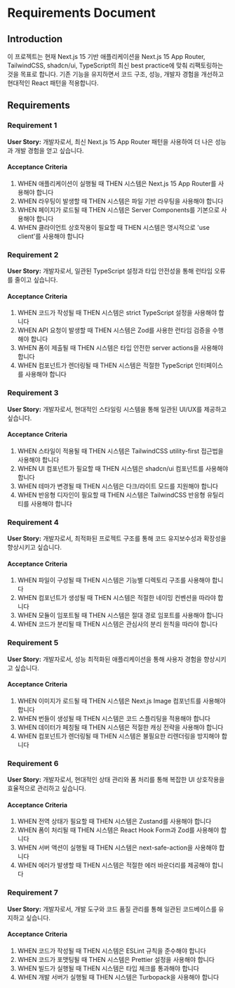# Requirements Document

## Introduction

이 프로젝트는 현재 Next.js 15 기반 애플리케이션을 Next.js 15 App Router, TailwindCSS, shadcn/ui, TypeScript의 최신 best practice에 맞춰 리팩토링하는 것을 목표로 합니다. 기존 기능을 유지하면서 코드 구조, 성능, 개발자 경험을 개선하고 현대적인 React 패턴을 적용합니다.

## Requirements

### Requirement 1

**User Story:** 개발자로서, 최신 Next.js 15 App Router 패턴을 사용하여 더 나은 성능과 개발 경험을 얻고 싶습니다.

#### Acceptance Criteria

1. WHEN 애플리케이션이 실행될 때 THEN 시스템은 Next.js 15 App Router를 사용해야 합니다
2. WHEN 라우팅이 발생할 때 THEN 시스템은 파일 기반 라우팅을 사용해야 합니다
3. WHEN 페이지가 로드될 때 THEN 시스템은 Server Components를 기본으로 사용해야 합니다
4. WHEN 클라이언트 상호작용이 필요할 때 THEN 시스템은 명시적으로 'use client'를 사용해야 합니다

### Requirement 2

**User Story:** 개발자로서, 일관된 TypeScript 설정과 타입 안전성을 통해 런타임 오류를 줄이고 싶습니다.

#### Acceptance Criteria

1. WHEN 코드가 작성될 때 THEN 시스템은 strict TypeScript 설정을 사용해야 합니다
2. WHEN API 요청이 발생할 때 THEN 시스템은 Zod를 사용한 런타임 검증을 수행해야 합니다
3. WHEN 폼이 제출될 때 THEN 시스템은 타입 안전한 server actions을 사용해야 합니다
4. WHEN 컴포넌트가 렌더링될 때 THEN 시스템은 적절한 TypeScript 인터페이스를 사용해야 합니다

### Requirement 3

**User Story:** 개발자로서, 현대적인 스타일링 시스템을 통해 일관된 UI/UX를 제공하고 싶습니다.

#### Acceptance Criteria

1. WHEN 스타일이 적용될 때 THEN 시스템은 TailwindCSS utility-first 접근법을 사용해야 합니다
2. WHEN UI 컴포넌트가 필요할 때 THEN 시스템은 shadcn/ui 컴포넌트를 사용해야 합니다
3. WHEN 테마가 변경될 때 THEN 시스템은 다크/라이트 모드를 지원해야 합니다
4. WHEN 반응형 디자인이 필요할 때 THEN 시스템은 TailwindCSS 반응형 유틸리티를 사용해야 합니다

### Requirement 4

**User Story:** 개발자로서, 최적화된 프로젝트 구조를 통해 코드 유지보수성과 확장성을 향상시키고 싶습니다.

#### Acceptance Criteria

1. WHEN 파일이 구성될 때 THEN 시스템은 기능별 디렉토리 구조를 사용해야 합니다
2. WHEN 컴포넌트가 생성될 때 THEN 시스템은 적절한 네이밍 컨벤션을 따라야 합니다
3. WHEN 모듈이 임포트될 때 THEN 시스템은 절대 경로 임포트를 사용해야 합니다
4. WHEN 코드가 분리될 때 THEN 시스템은 관심사의 분리 원칙을 따라야 합니다

### Requirement 5

**User Story:** 개발자로서, 성능 최적화된 애플리케이션을 통해 사용자 경험을 향상시키고 싶습니다.

#### Acceptance Criteria

1. WHEN 이미지가 로드될 때 THEN 시스템은 Next.js Image 컴포넌트를 사용해야 합니다
2. WHEN 번들이 생성될 때 THEN 시스템은 코드 스플리팅을 적용해야 합니다
3. WHEN 데이터가 페칭될 때 THEN 시스템은 적절한 캐싱 전략을 사용해야 합니다
4. WHEN 컴포넌트가 렌더링될 때 THEN 시스템은 불필요한 리렌더링을 방지해야 합니다

### Requirement 6

**User Story:** 개발자로서, 현대적인 상태 관리와 폼 처리를 통해 복잡한 UI 상호작용을 효율적으로 관리하고 싶습니다.

#### Acceptance Criteria

1. WHEN 전역 상태가 필요할 때 THEN 시스템은 Zustand를 사용해야 합니다
2. WHEN 폼이 처리될 때 THEN 시스템은 React Hook Form과 Zod를 사용해야 합니다
3. WHEN 서버 액션이 실행될 때 THEN 시스템은 next-safe-action을 사용해야 합니다
4. WHEN 에러가 발생할 때 THEN 시스템은 적절한 에러 바운더리를 제공해야 합니다

### Requirement 7

**User Story:** 개발자로서, 개발 도구와 코드 품질 관리를 통해 일관된 코드베이스를 유지하고 싶습니다.

#### Acceptance Criteria

1. WHEN 코드가 작성될 때 THEN 시스템은 ESLint 규칙을 준수해야 합니다
2. WHEN 코드가 포맷팅될 때 THEN 시스템은 Prettier 설정을 사용해야 합니다
3. WHEN 빌드가 실행될 때 THEN 시스템은 타입 체크를 통과해야 합니다
4. WHEN 개발 서버가 실행될 때 THEN 시스템은 Turbopack을 사용해야 합니다

